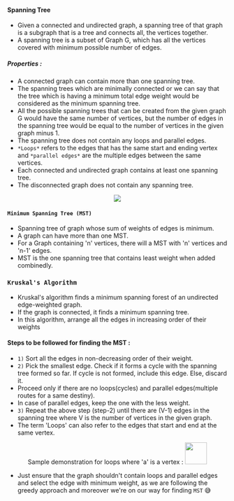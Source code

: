 #### Spanning Tree
- Given a connected and undirected graph, a spanning tree of that graph is a subgraph that is a tree and connects all, the vertices together.
- A spanning tree is a subset of Graph G, which has all the vertices covered with minimum possible number of edges.
##### Properties :
- A connected graph can contain more than one spanning tree.
-  The spanning trees which are minimally connected or we can say that the tree which is having a minimum total edge weight would be considered as the minimum spanning tree.
- All the possible spanning trees that can be created from the given graph G would have the same number of vertices, but the number of edges in the spanning tree would be equal to the number of vertices in the given graph minus 1.
- The spanning tree does not contain any loops and parallel edges.
- `*Loops*` refers to the edges that has the same start and ending vertex and `*parallel edges*` are the multiple edges between the same vertices.
- Each connected and undirected graph contains at least one spanning tree.
- The disconnected graph does not contain any spanning tree.

<p align="center">
<img src="https://i2.wp.com/algorithms.tutorialhorizon.com/files/2018/05/Minimum-Spanning-Tree-basics-1.png?ssl=1" />
</p>

#### `Minimum Spanning Tree (MST)`
- Spanning tree of graph whose sum of weights of edges is minimum.
- A graph can have more than one MST.
- For a Graph containing 'n' vertices, there will a MST with 'n' vertices and 'n-1' edges.
- MST is the one spanning tree that contains least weight when added combinedly.


### `Kruskal's Algorithm`
- Kruskal's algorithm finds a minimum spanning forest of an undirected edge-weighted graph.
- If the graph is connected, it finds a minimum spanning tree.
- In this algorithm, arrange all the edges in increasing order of their weights
#### Steps to be followed for finding the MST :
- `1)` Sort all the edges in non-decreasing order of their weight.
- `2)` Pick the smallest edge. Check if it forms a cycle with the spanning tree formed so far. If cycle is not formed, include this edge. Else, discard it.
- Proceed only if there are no loops(cycles) and parallel edges(multiple routes for a same destiny).
- In case of parallel edges, keep the one with the less weight.
- `3)` Repeat the above step (step-2) until there are (V-1) edges in the spanning tree where V is the number of vertices in the given graph.
- The term 'Loops' can also refer to the edges that start and end at the same vertex.
<p align='center'>
Sample demonstration for loops where 'a' is a vertex : <img src="https://upload.wikimedia.org/wikipedia/commons/b/b4/Self-loop.png" width="50" />
</p>

- Just ensure that the graph shouldn't contain loops and parallel edges and select the edge with minimum weight, as we are following the greedy approach and moreover we're on our way for finding `MST` 😅
 
